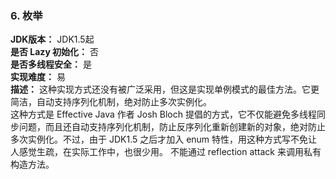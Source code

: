 ### 6. 枚举  

**JDK版本：** JDK1.5起   
**是否 Lazy 初始化：** 否  
**是否多线程安全：** 是  
**实现难度：** 易  
**描述：** 这种实现方式还没有被广泛采用，但这是实现单例模式的最佳方法。它更简洁，自动支持序列化机制，绝对防止多次实例化。  
      这种方式是 Effective Java 作者 Josh Bloch 提倡的方式，它不仅能避免多线程同步问题，而且还自动支持序列化机制，防止反序列化重新创建新的对象，绝对防止多次实例化。不过，由于 JDK1.5 之后才加入 enum 特性，用这种方式写不免让人感觉生疏，在实际工作中，也很少用。
      不能通过 reflection attack 来调用私有构造方法。